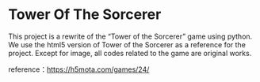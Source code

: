 # Tower Of The Sorcerer
This project is a rewrite of the “Tower of the Sorcerer” game using python. We use the html5 version of Tower of the Sorcerer as a reference for the project. 
Except for image, all codes related to the game are original works.

reference：https://h5mota.com/games/24/

